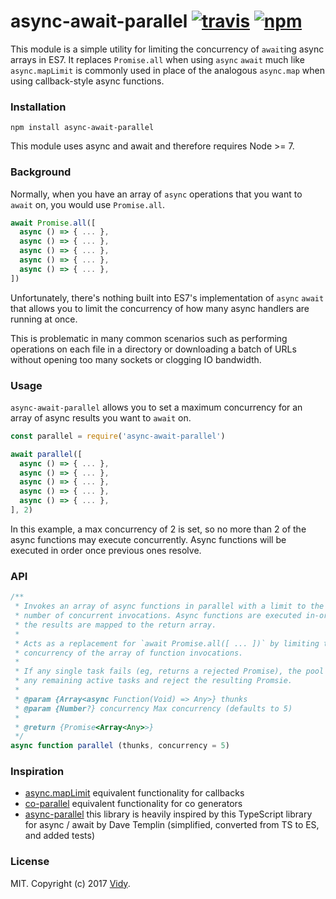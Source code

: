 # async-await-parallel [![travis](https://img.shields.io/travis/Vidy/async-await-parallel.svg)](https://travis-ci.org/Vidy/async-await-parallel) [![npm](https://img.shields.io/npm/v/async-await-parallel.svg)](https://npmjs.org/package/async-await-parallel)

This module is a simple utility for limiting the concurrency of `await`ing async arrays in ES7. It replaces `Promise.all` when using `async` `await` much like `async.mapLimit` is commonly used in place of the analogous `async.map` when using callback-style async functions.

### Installation

```
npm install async-await-parallel
```

This module uses async and await and therefore requires Node >= 7.

### Background

Normally, when you have an array of `async` operations that you want to `await` on, you would use `Promise.all`.

```javascript
await Promise.all([
  async () => { ... },
  async () => { ... },
  async () => { ... },
  async () => { ... },
  async () => { ... },
])
```

Unfortunately, there's nothing built into ES7's implementation of `async` `await` that allows you to limit the concurrency of how many async handlers are running at once.

This is problematic in many common scenarios such as performing operations on each file in a directory or downloading a batch of URLs without opening too many sockets or clogging IO bandwidth.

### Usage

`async-await-parallel` allows you to set a maximum concurrency for an array of async results you want to `await` on.

```javascript
const parallel = require('async-await-parallel')

await parallel([
  async () => { ... },
  async () => { ... },
  async () => { ... },
  async () => { ... },
  async () => { ... },
], 2)
```

In this example, a max concurrency of 2 is set, so no more than 2 of the async functions may execute concurrently. Async functions will be executed in order once previous ones resolve.

### API

```javascript
/**
 * Invokes an array of async functions in parallel with a limit to the maximum
 * number of concurrent invocations. Async functions are executed in-order and
 * the results are mapped to the return array.
 *
 * Acts as a replacement for `await Promise.all([ ... ])` by limiting the max
 * concurrency of the array of function invocations.
 *
 * If any single task fails (eg, returns a rejected Promise), the pool will drain
 * any remaining active tasks and reject the resulting Promsie.
 *
 * @param {Array<async Function(Void) => Any>} thunks
 * @param {Number?} concurrency Max concurrency (defaults to 5)
 *
 * @return {Promise<Array<Any>>}
 */
async function parallel (thunks, concurrency = 5)
```

### Inspiration

* [async.mapLimit](http://caolan.github.io/async/) equivalent functionality for callbacks
* [co-parallel](https://github.com/tj/co-parallel) equivalent functionality for co generators
* [async-parallel](https://github.com/davetemplin/async-parallel) this library is heavily inspired by this TypeScript library for async / await by Dave Templin (simplified, converted from TS to ES, and added tests)

### License

MIT. Copyright (c) 2017 [Vidy](https://vidy.com).
